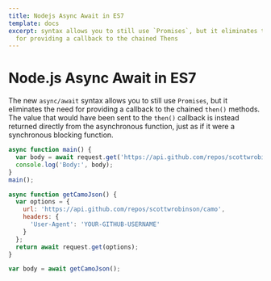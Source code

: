 ```yaml
---
title: Nodejs Async Await in ES7
template: docs
excerpt: syntax allows you to still use `Promises`, but it eliminates the need
  for providing a callback to the chained Thens
---
```

# Node.js Async Await in ES7

The new `async/await` syntax allows you to still use `Promises`, but it eliminates the need for providing a callback to the chained `then()` methods. The value that would have been sent to the `then()` callback is instead returned directly from the asynchronous function, just as if it were a synchronous blocking function.

```js
async function main() {
  var body = await request.get('https://api.github.com/repos/scottwrobinson/camo');
  console.log('Body:', body);
}
main();
```

```js
async function getCamoJson() {
  var options = {
    url: 'https://api.github.com/repos/scottwrobinson/camo',
    headers: {
      'User-Agent': 'YOUR-GITHUB-USERNAME'
    }
  };
  return await request.get(options);
}

var body = await getCamoJson();
```